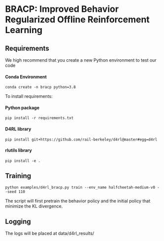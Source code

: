 # BRACP: Improved Behavior Regularized Offline Reinforcement Learning
## Requirements
We high recommend that you create a new Python environment to test our code
#### Conda Environment
```shell
conda create -n bracp python=3.8
```

To install requirements:
#### Python package
```shell
pip install -r requirements.txt
```

#### D4RL library
```shell
pip install git+https://github.com/rail-berkeley/d4rl@master#egg=d4rl
```

#### rlutils library
```shell
pip install -e .
```

## Training
```shell
python examples/d4rl_bracp.py train --env_name halfcheetah-medium-v0 --seed 110
```
The script will first pretrain the behavior policy and the initial policy that minimize the KL divergence.

## Logging
The logs will be placed at data/d4rl_results/